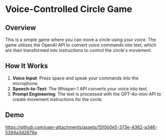 # Voice-Controlled Circle Game

## Overview

This is a simple game where you can move a circle using your voice. The game utilizes the OpenAI API to convert voice commands into text, which are then transformed into instructions to control the circle's movement.

## How It Works

1. **Voice Input**: Press space and speak your commands into the microphone.
2. **Speech-to-Text**: The Whisper-1 API converts your voice into text.
3. **Prompt Engineering**: The text is processed with the GPT-4o-mini API to create movement instructions for the circle.

## Demo

https://github.com/user-attachments/assets/15f0b0e5-373e-4362-a346-5394a3d2879a

